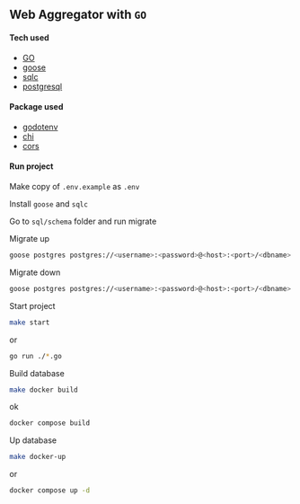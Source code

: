 ## Web Aggregator with `GO`

#### Tech used

* [GO]
* [goose]
* [sqlc]
* [postgresql]

#### Package used

* [godotenv]
* [chi]
* [cors]

[godotenv]: https://github.com/joho/godotenv
[chi]: https://github.com/go-chi/chi
[cors]: https://github.com/go-chi/cors
[sqlc]: https://sqlc.dev/
[postgresql]: https://www.postgresql.org/
[goose]: https://github.com/pressly/goose
[GO]: https://go.dev/

#### Run project

Make copy of `.env.example` as `.env`

Install `goose` and `sqlc`

Go to `sql/schema` folder and run migrate

Migrate up

```bash
goose postgres postgres://<username>:<password>@<host>:<port>/<dbname> up
```
Migrate down

```bash
goose postgres postgres://<username>:<password>@<host>:<port>/<dbname> down
```

Start project

```bash
make start 
```
or 
```bash
go run ./*.go
```

Build database
```bash
make docker build
```
ok
```bash
docker compose build
```

Up database
```bash
make docker-up
```
or
```bash
docker compose up -d
```


